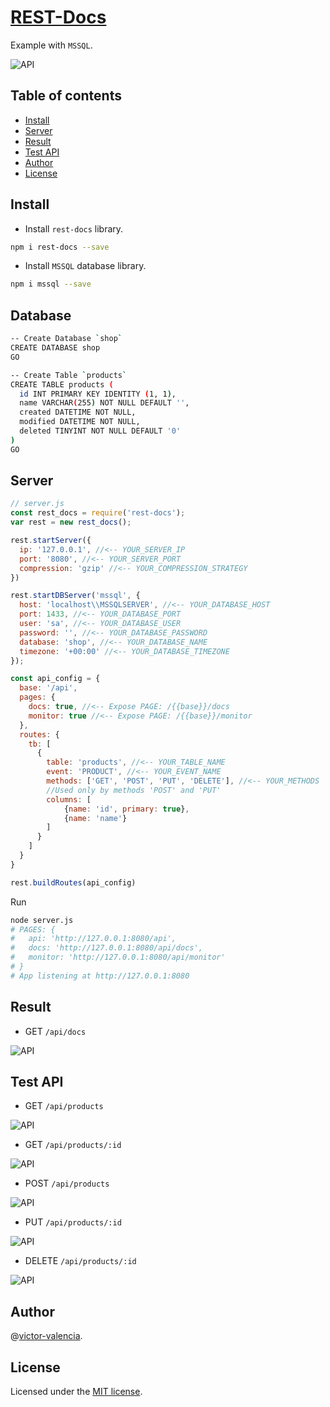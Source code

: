 # [REST-Docs](https://github.com/victor-valencia/rest-docs)

Example with `MSSQL`.

![API](/resources/img/MSSQL/api.png)

## Table of contents
- [Install](#install)
- [Server](#server)
- [Result](#result)
- [Test API](#test-api)
- [Author](#author)
- [License](#license)

## Install

- Install `rest-docs` library.

```bash
npm i rest-docs --save
```

- Install `MSSQL` database library.

```bash
npm i mssql --save
```

## Database

```bash
-- Create Database `shop`
CREATE DATABASE shop
GO

-- Create Table `products`
CREATE TABLE products (
  id INT PRIMARY KEY IDENTITY (1, 1),
  name VARCHAR(255) NOT NULL DEFAULT '',
  created DATETIME NOT NULL,
  modified DATETIME NOT NULL,
  deleted TINYINT NOT NULL DEFAULT '0'  
)
GO
```

## Server

```javascript
// server.js
const rest_docs = require('rest-docs');
var rest = new rest_docs();

rest.startServer({
  ip: '127.0.0.1', //<-- YOUR_SERVER_IP
  port: '8080', //<-- YOUR_SERVER_PORT
  compression: 'gzip' //<-- YOUR_COMPRESSION_STRATEGY
})

rest.startDBServer('mssql', {
  host: 'localhost\\MSSQLSERVER', //<-- YOUR_DATABASE_HOST
  port: 1433, //<-- YOUR_DATABASE_PORT
  user: 'sa', //<-- YOUR_DATABASE_USER
  password: '', //<-- YOUR_DATABASE_PASSWORD
  database: 'shop', //<-- YOUR_DATABASE_NAME
  timezone: '+00:00' //<-- YOUR_DATABASE_TIMEZONE
});

const api_config = {
  base: '/api',
  pages: {
    docs: true, //<-- Expose PAGE: /{{base}}/docs
    monitor: true //<-- Expose PAGE: /{{base}}/monitor
  },
  routes: {
    tb: [
      {      
        table: 'products', //<-- YOUR_TABLE_NAME
        event: 'PRODUCT', //<-- YOUR_EVENT_NAME 
        methods: ['GET', 'POST', 'PUT', 'DELETE'], //<-- YOUR_METHODS
        //Used only by methods 'POST' and 'PUT'
        columns: [
            {name: 'id', primary: true},
            {name: 'name'}
        ]
      }
    ] 
  } 
}

rest.buildRoutes(api_config)
```

Run

```bash
node server.js
# PAGES: {
#   api: 'http://127.0.0.1:8080/api',
#   docs: 'http://127.0.0.1:8080/api/docs',
#   monitor: 'http://127.0.0.1:8080/api/monitor'    
# }
# App listening at http://127.0.0.1:8080
```

## Result

* GET `/api/docs`

![API](/resources/img/MSSQL/api.png)

## Test API

* GET `/api/products`

![API](/resources/img/MSSQL/api_get_all.png)

* GET `/api/products/:id`

![API](/resources/img/MSSQL/api_get_id.png)

* POST `/api/products`

![API](/resources/img/MSSQL/api_post.png)

* PUT `/api/products/:id`

![API](/resources/img/MSSQL/api_put.png)

* DELETE `/api/products/:id`

![API](/resources/img/MSSQL/api_delete.png)

## Author

@[victor-valencia](https://github.com/victor-valencia).

## License

Licensed under the [MIT license](/LICENSE).